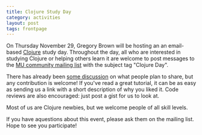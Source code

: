 ```yaml
---
title: Clojure Study Day
category: activities
layout: post
tags: frontpage
---
```


On Thursday November 29, Gregory Brown will be hosting an an 
email-based [Clojure][clojure] study day. Throughout the day, all who are interested 
in studying Clojure or helping others learn it are welcome to post messages to 
the [MU community mailing list][list] with the subject tag "Clojure Day".

There has already been [some discussion][archives] on what people plan to share,
but any contribution is welcome! If you've read a great tutorial, it can be as
easy as sending us a link with a short description of why you liked it. Code
reviews are also encouraged: just post a gist for us to look at.

Most of us are Clojure newbies, but we welcome people of all skill
levels.

If you have aquestions about this event, please ask them on the mailing
list. Hope to see you participate!

[clojure]:  http://clojure.org/
[list]:     http://lists.mendicantuniversity.org/listinfo.cgi/community-mendicantuniversity.org
[archives]: http://lists.mendicantuniversity.org/pipermail/community-mendicantuniversity.org/Week-of-Mon-20121112/thread.html
